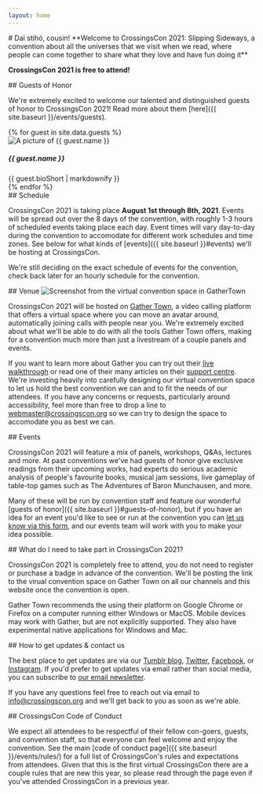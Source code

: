 ```yaml
---
layout: home
---
```


<div markdown="1" class="welcome bg-image" >
# Dai stihó, cousin!
**Welcome to CrossingsCon 2021: Slipping Sideways, a convention about all the universes that we visit when we read, where people can come together to share what they love and have fun doing it**

**CrossingsCon 2021 is free to attend!**
</div>

<div markdown="1">
## Guests of Honor

We're extremely excited to welcome our talented and distinguished guests of honor to CrossingsCon 2021! Read more about them [here]({{ site.baseurl }}/events/guests).

<div class="container py-3">
  {% for guest in site.data.guests %}
  <div class="row guest-bio py-3 my-3 card">
    <div class="col col-12 col-md-4">
      <img src="{{ site.baseurl }}/images/guests/{{ guest.image }}" alt="A picture of {{ guest.name }}">
    </div>
    <div class="col col-12 col-md-8">
      <h5 class="mt-3 mt-md-0">{{ guest.name }}</h5>
      {{ guest.bioShort | markdownify }}
    </div>
  </div>
  {% endfor %}
</div>
</div>

<div markdown="1">
## Schedule

CrossingsCon 2021 is taking place **August 1st through 8th, 2021**. Events will be spread out over the 8 days of the convention, with roughly 1-3 hours of scheduled events taking place each day. Event times will vary day-to-day during the convention to accomodate for different work schedules and time zones. See below for what kinds of [events]({{ site.baseurl }}#events) we'll be hosting at CrossingsCon.

We're still deciding on the exact schedule of events for the convention, check back later for an hourly schedule for the convention.
</div>

<div markdown="1">
## Venue
<img src="{{ site.baseurl }}/images/gathertown.png" class="img-fluid" alt="Screenshot from the virtual convention space in GatherTown">

CrossingsCon 2021 will be hosted on [Gather Town](https://gather.town), a video calling platform that offers a virtual space where you can move an avatar around, automatically joining calls with people near you. We're extremely excited about what we'll be able to do with all the tools Gather Town offers, making for a convention much more than just a livestream of a couple panels and events.

If you want to learn more about Gather you can try out their [live walkthrough](https://gather.town/app/ZjoKsCgut1xMYH5L/Live%20Walkthrough) or read one of their many articles on their [support centre](https://support.gather.town/help/movement-and-basics). We're investing heavily into carefully designing our virtual convention space to let us hold the best convention we can and to fit the needs of our attendees. If you have any concerns or requests, particularly around accessibility, feel more than free to drop a line to [webmaster@crossingscon.org](mailto:webmaster@crossingscon.org) so we can try to design the space to accomodate you as best we can.

</div>

<div markdown="1">
## Events

CrossingsCon 2021 will feature a mix of panels, workshops, Q&As, lectures and more. At past conventions we've had guests of honor give exclusive readings from their upcoming works, had experts do serious academic analysis of people's favourite books, musical jam sessions, live gameplay of table-top games such as The Adventures of Baron Munchausen, and more.

Many of these will be run by convention staff and feature our wonderful [guests of honor]({{ site.baseurl }}#guests-of-honor), but if you have an idea for an event you'd like to see or run at the convention you can [let us know via this form](https://docs.google.com/forms/d/e/1FAIpQLScJwJI5oi26cstao73CqrvL77ItQJfeTZoxsKhN64IViuPzIg/viewform), and our events team will work with you to make your idea possible.
</div>

<div markdown="1">
## What do I need to take part in CrossingsCon 2021?

CrossingsCon 2021 is completely free to attend, you do not need to register or purchase a badge in advance of the convention. We'll be posting the link to the virual convention space on Gather Town on all our channels and this website once the convention is open.

Gather Town recommends the using their platform on Google Chrome or Firefox on a computer running either Windows or MacOS. Mobile devices may work with Gather, but are not explicitly supported. They also have experimental native applications for Windows and Mac.
</div>

<div markdown="1">
## How to get updates & contact us

The best place to get updates are via our [Tumblr blog](https://blog.crossingscon.org/), [Twitter](https://twitter.com/crossingscon), [Facebook](https://www.facebook.com/CrossingsCon/), or [Instagram](https://instagram.com/crossingscon). If you'd prefer to get updates via email rather than social media, you can subscribe to [our email newsletter](http://eepurl.com/hzfNmf).

If you have any questions feel free to reach out via email to [info@crossingscon.org](mailto:info@crossingscon.org) and we'll get back to you as soon as we're able.
</div>

<div markdown="1">
## CrossingsCon Code of Conduct

We expect all attendees to be respectful of their fellow con-goers, guests, and convention staff, so that everyone can feel welcome and enjoy the convention. See the main [code of conduct page]({{ site.baseurl }}/events/rules/) for a full list of CrossingsCon's rules and expectations from attendees. Given that this is the first virtual CrossingsCon there are a couple rules that are new this year, so please read through the page even if you've attended CrossingsCon in a previous year.
</div>
